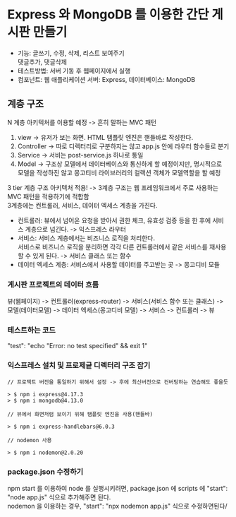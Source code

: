 # Express 와 MongoDB 를 이용한 간단 게시판 만들기
- 기능: 글쓰기, 수정, 삭제, 리스트 보여주기</br>
       댓글추가, 댓글삭제
- 테스트방법: 서버 기동 후 웹페이지에서 실행
- 컴포넌트: 웹 애플리케이션 서버: Express, 데이터베이스: MongoDB

## 계층 구조
N 계층 아키텍처를 이용할 예정 -> 흔히 말하는 MVC 패턴 </br>
1. view -> 유저가 보는 화면. HTML 탬플릿 엔진은 핸들바로 작성한다.
2. Controller -> 따로 디렉터리로 구분하지는 않고 app.js 안에 라우터 함수들로 분기
3. Service -> 서비는 post-service.js 하나로 통일
4. Model -> 구조상 모델에서 데이터베이스와 통신하게 할 예정이지만, 명시적으로 모델을 작성하진 않고 몽고티비 라이브러리의 컬랙션 객체가 모델역할을 할 예정


3 tier 계층 구조 아키텍처 적용! -> 3계층 구조는 웹 프레임워크에서 주로 사용하는 MVC 패턴을 적용하기에 적합함</br>
3계층에는 컨트롤러, 서비스, 데이터 엑세스 계층을 가진다.
- 컨트롤러: 뷰에서 넘어온 요청을 받아서 권한 체크, 유효성 검증 등을 한 후에 서비스 계층으로 넘긴다. -> 익스프레스 라우터
- 서비스: 서비스 계층에서는 비즈니스 로직을 처리한다.</br>
        서비스로 비즈니스 로직을 분리하면 각각 다른 컨트롤러에서 같은 서비스를 재사용할 수 있게 된다. -> 서비스 클래스 또는 함수
- 데이터 엑세스 계층: 서비스에서 사용할 데이터를 주고받는 곳 -> 몽고디비 모듈


### 게시판 프로젝트의 데이터 흐름
뷰(웹페이지) -> 컨트롤러(express-router) -> 서비스(서비스 함수 또는 클래스) -> 모델(데이터모델) -> 데이터 엑세스(몽고디비 모델) -> 서비스 -> 컨트롤러 -> 뷰


### 테스트하는 코드
"test": "echo \"Error: no test specified\" && exit 1"

### 익스프레스 설치 및 프로제긑 디렉터리 구조 잡기
```
// 프로젝트 버전을 통일하기 위해서 설정 -> 후에 최신버전으로 컨버팅하는 연습해도 좋을듯

> $ npm i express@4.17.3
> $ npm i mongodb@4.13.0

// 뷰에서 화면처럼 보이기 위해 탬플릿 엔진을 사용(핸들바)

> $ npm i express-handlebars@6.0.3

// nodemon 사용

> $ npm i nodemon@2.0.20
```

### package.json 수정하기
npm start 를 이용하여 node 를 실행시키려면, package.json 에 scripts 에 "start": "node app.js" 식으로 추가해주면 된다.</br>
nodemon 을 이용하는 경우, "start": "npx nodemon app.js" 식으로 수정하면된다/

